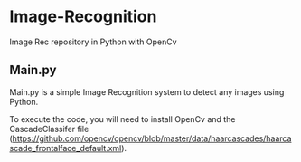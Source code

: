 # Image-Recognition
Image Rec repository in Python with OpenCv


## Main.py


Main.py is a simple Image Recognition system to detect any images using Python.

To execute the code, you will need to install OpenCv and the CascadeClassifer file (https://github.com/opencv/opencv/blob/master/data/haarcascades/haarcascade_frontalface_default.xml).
